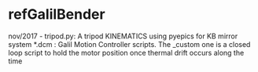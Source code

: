 # refGalilBender
nov/2017 - 
tripod.py: A tripod KINEMATICS using pyepics for KB mirror system
*.dcm : Galil Motion Controller scripts. The _custom one is a closed loop script to hold the motor position once thermal drift occurs along the time
